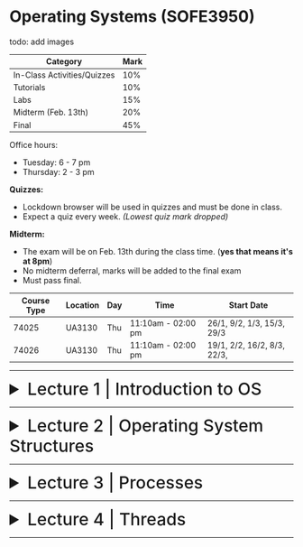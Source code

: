 # Operating Systems (SOFE3950)

todo: add images

| Category                     | Mark   |
|------------------------------|--------|
| In-Class Activities/Quizzes  | 10%    |
| Tutorials                    | 10%    |
| Labs                         | 15%    |
| Midterm (Feb. 13th)          | 20%    |
| Final                        | 45%    |

Office hours:
- Tuesday: 6 - 7 pm
- Thursday: 2 - 3 pm


**Quizzes:**
- Lockdown browser will be used in quizzes and must be done in class. 
- Expect a quiz every week. *(Lowest quiz mark dropped)*

**Midterm:**
- The exam will be on Feb. 13th during the class time. (**yes that means it's at 8pm**)
- No midterm deferral, marks will be added to the final exam
- Must pass final.

|Course Type | Location | Day | Time | Start Date |
|-|-|-|-|-|
|74025 |UA3130 |Thu |11:10am - 02:00 pm| 26/1, 9/2, 1/3, 15/3, 29/3|
|74026 |UA3130 |Thu| 11:10am - 02:00 pm |19/1, 2/2, 16/2, 8/3, 22/3,|

---

<details>
  <summary style="font-size: 30px; font-weight: 500; cursor: pointer;">Lecture 1 | Introduction to OS</summary>
  
  # Introduction
*What is an Operating System?*

Acts as an intermediary b/w user of computer and computer hardware.

Operating System Goals:
- Execute user programs & make solving user problems easier
- Make computer system convenient to use
- Use computer hardware in an efficient manner.

## Computer System Hardware
![os1](../static/OS_1_1.png)

Computer system can be divided into four components:

**Hardware** – provides basic computing resources
- CPU, memory, I/O devices

**Operating system**
- Controls and coordinates the use of hardware among various applications and users

**Application programs** – define the ways in which the system resources are used to solve the computing problems of the users
- Word processors, compilers, web browsers, database systems, video games

**Users**
- People, machines, other computers

# What do Operating Systems do?

***Exploring the OSes from two viewpoints***:

**User view:**

Users prefer <ins>convenience, ease of use, and good performance.</ins> Not resource utilization.

Users of delicate systems such as workstations have dedicated resources but frequently use shared resources from servers

Handheld computers (smartphones) are resource poor, optimized for usability and battery life, and some computers have little or no user interface, such as embedded computers in devices and automobiles.

**System view:**

The OS is the program that most intimately involved with the hardware. We can view the OS as a:
- Resource allocator
  - Manages all resources
  - Decides between conflicting requests for efficient and fair
resource use
- Control program
  - Controls the execution of user programs to prevent errors and improper use of the computer
 

# Computer System Organization

Common definition:
Kernel: The one program running at all times on the computer.

And two other types of programs:
- a system program (ships with the operating system)
- an application program.

## Computer System Operation

![os2](../static/OS_1_2.png)

I/O devices and the CPU can execute concurrently. Each device controller is **in charge of a particular device type** and has a **local buffer**.

CPU moves data from/to main memory to/from local buffers, I/O moves data from the device to local buffer of controller, of which the controller informs the CPU that it has finished its operation by causing an interrupt.

The bootstrap program is typically stored in **ROM** or **EEPROM**, generally known as firmware. 

1. It initializes all aspects of the system,
2. Loads operating system kernel and starts execution
3. The kernel then starts providing services to the system and its users.
4. Some services are provided outside of the kernel, by system programs that are loaded into memory at boot time to become system processes, or system daemons that run the entire time the kernel is running.
5. The system is now running and waiting for an event to occur.

## Common Function Interrupts

OSes are **interrupt driven.**

Occurrences of events are usually signaled via interrupts by either:

The **hardware,** triggering an interrupt by sending a signal to the CPU, or, 

the **software,** triggering an interrupt by executing a **system call.**

Interrupt transfers control to the interrupt service routine generally, through the **interrupt vector**, which contains the addresses of all the service routines.

Interrupt architecture must save the address of the interrupted instruction. 

A trap or exception is a software-generated interrupt caused either by an error or a user request.

![os3](../static/OS_1_3.png)

### Interrupt Handling
OS preserves state of CPU by storing registers and program counter, and determines which kind of interrupt has occurred:

- **polling**
- **vectored** interrupt system

Separate segments of code determine what happens for each interrupt type.

### Storage Structure
**Main memory**: only large storage media that the CPU can access directly
- Random access
- Typically, volatile

**Secondary storage**: extension of main memory that provides large nonvolatile storage capacity

**Hard disks**: rigid metal or glass platters covered with magnetic recording material
- Disk surface is logically divided into tracks, which are subdivided into sectors
- The disk controller determines the logical interaction between the device and the computer

**Solid-state disks**: faster than hard disks, nonvolatile

### Storage Hierarchy

![os4](../static/OS_1_4.png)

### Caching
Copying information into faster storage system; main memory can be viewed as a cache for secondary storage

It is an important principle, that is performed at many levels in a computer (in hardware, operating system, software). Information in use copied from slower to faster storage temporarily. Faster storage (cache) checked first to determine if information is there
- If it is, information used directly from the cache (fast)
- If not, data copied to cache and used there

- Cache smaller than storage being cached
- Cache management is an important design problem
- Cache size and replacement policy

### Storage Definitions and Notation Review:
- The basic unit of computer storage is the bit.
- A byte is 8 bits, and on most computers, it is the smallest convenient chunk of storage.
- A word, which is a given computer architecture’s native unit of data. A word is made up of one or more bytes.
- Computer storage, along with most computer throughput, is generally measured and manipulated in bytes and collections of bytes.

|Name|Amount|
|-|-|
| kilobyte (KB) | 1,024 bytes (2<sup>10</sup>) |
| megabyte (MB) | 1,024<sup>2</sup> bytes (2<sup>20</sup>) |
| gigabyte (GB) | 1,024<sup>3</sup> bytes (2<sup>30</sup>) |
| terabyte (TB) | 1,024<sup>4</sup> bytes (2<sup>40</sup>) |
| petabyte (PB) | 1,024<sup>5</sup> bytes (2<sup>50</sup>) |

## I/O Structure

A general-purpose computer system consists of CPUs and multiple device controllers that are connected through a common bus. 

Each device controller is in charge of a specific type of devices. Operating systems have a device driver for each device controller to manage I/O.

Interrupt-driven I/O is good for moving small amounts of data:

1. The device driver loads the appropriate registers within the device controller.
2. The device controller determines what action to take (such as “read a character from the keyboard”).
3. The controller transfers the data from the device to its local buffer.
4. Then the device controller informs the device driver via an interrupt that it has finished its operation.
5. The device driver then returns control to the operating system

Produces <ins>high overhead</ins> when moving bulk data; DMA is used to solve this.

### Direct Memory Access (DMA) Structure

![os5](../static/OS_1_5.png)

### Single-Processor Systems:
- Most systems use a single general-purpose processor
  - Most systems have special-purpose processors as well for keyboard, disks, etc.

### Multiprocessors Systems
- Growing in use and importance
  - Also known as parallel systems, or multicore systems
  - They have two or more processors in close communication, sharing the computer resources
  - Advantages include:
    1. Increased throughput: more work done in less time
    2. Economy of scale: cost less than equivalent multiple single-processor systems
    3. Increased reliability: graceful degradation or fault tolerance

The multiple-processor systems in use today are of two types:
- Asymmetric Multiprocessing: each processor is assigned a specific task.
  - This scheme defines a boss–worker relationship. The boss processor schedules and allocates work to the worker processors.
- Symmetric Multiprocessing (SMP):
  - It is the most common
  - All processors are peers: each processor performs all tasks
  - Symmetric Multiprocessing Architecture:
 
![os161](../static/OS_1_6_1.png)
 
### Multi-Core CPUs

They are more efficient than multiple chips with single cores because on-chip communication is faster than between-chip communication.

- Uses significantly less power than multiple single-core chips
- These multicore CPUs appear to the operating system as N standard processors.
- dual-core design with two cores on the same chip

![os162](../static/OS_1_6_2.png)

### Clustered Systems

They are like multiprocessor systems, but multiple systems working together, usually sharing storage via a storage-area network (SAN)
- Provides a high-availability service which survives failures
- Asymmetric clustering has one machine in hot-standby mode
- Symmetric clustering has multiple nodes running applications, monitoring each other
- Some clusters are for high-performance computing (HPC)
- Applications must be written to use parallelization
- Some have distributed lock manager (DLM) to avoid conflicting operations

![os163](../static/OS_1_6_3.png)

# Operating System Structure

### Important Aspects of Operating Systems
- _**Multiprogramming (Batch system)**_ is needed for efficiency:
  - Single user cannot keep CPU and I/O devices busy at all times
  - Multiprogramming organizes jobs (code and data), so CPU always has one to execute
  - A subset of total jobs in system is kept in memory
  - One job selected and run via **job scheduling**
  - When it must wait (for I/O for example), OS switches to another job
 
- _**Timesharing (multitasking)**_ is a logical extension to multiprogramming in which CPU switches jobs so frequently that users can interact with each job while it is running, creating interactive computing
  - Response time should be < 1 second
  - Each user has at least one program executing in memory -> process
  - If several jobs ready to run at the same time -> CPU scheduling
  - If processes don't fit in memory, swapping moves them in and out to run
  - Virtual memory allows execution of processes that are larger than actual physical memory

## Operating System Operations

### Dual-Mode and Multi-Mode Operation
- To ensure the proper execution of the OS, we must be able to distinguish between the execution of operating-system code and user-defined code.
- Therefore, computer systems provide hardware bit to differentiate among various modes of execution.
- **Dual-mode** operation allows OS to protect itself and other system components
  - **User** mode and **kernel** mode (called _supervisor_, _system_, or _privileged_ mode)
  - **Mode bit** provided by hardware (kernel (0), user (1))
    - Provides ability to distinguish when system is running user code or kernel code
    - Some instructions designated as **privileged**, only executable in kernel mode (such as: switch mode, I/O control, timer management, and interrupt management instructions)
  - Transition from user to kernel mode:
    - _System call_ changes mode to kernel, return from call resets it to user



![os7](../static/OS_1_7.png)

The concept of modes can be extended beyond two modes:
- Increasingly CPUs support multi-mode operations
- CPU uses more than one bit to set and test the mode.

Example:

CPUs that support virtualization frequently, have a separate mode to indicate when the virtual machine manager (VMM) and the virtualization management software is in control of the system. In this mode, the VMM has more privileges than user processes but fewer than the kernel

### Transition from User to Kernel Mode
To ensure that the OS maintains control over the CPU, we use timers, which are used to prevent a user program from getting stuck in an infinite loop / process hogging resources
- Timer is set to interrupt the computer after some time period
- Keep a counter that is decremented by the physical clock.
- Operating system set the counter (it is a privileged instruction)
- When counter reaches zero, it generates an interrupt
- Set up before scheduling process to regain control or terminate program that exceeds allotted time

# Process Management

A process is a program in execution. It is a unit of work within the system.

**Program** is a _passive_ entity.

**Process** is an _active_ entity.

Process needs resources to accomplish its task
- CPU, memory, I/O, files
- Initialization data

Process termination requires reclaim of any reusable resources

Single-threaded process has one program counter specifying location of next instruction to execute
- Process executes instructions sequentially, one at a time, until completion

Multi-threaded process has one program counter per thread
- Typically, a system has many processes, some user, some operating system running concurrently on one or more CPUs
  - Concurrency by multiplexing the CPUs among the processes / threads

## Process Management Activities

The operating system is responsible for the following activities in
connection with process management:
- Scheduling processes and threads on the CPUs
- Creating and deleting both user and system processes
- Suspending and resuming processes
- Providing mechanisms for process synchronization, process communication, and deadlock handling

## Memory Management

To execute a program all (or part) of the instructions _and_ all (or part) of the data that is needed by the program must be in memory. Memory management determines what is in memory and when.
- Optimizing CPU utilization and computer response to users

This creates the need for memory management which has the following activities:
- Keeping track of which parts of memory are currently being used and by whom
- Deciding which processes (or parts of processes) and data to move into and out of memory
- Allocating and deallocating memory space as needed

## Storage Management

### Storage Management

OS provides uniform, logical view of information storage. It abstracts physical properties to a logical storage unit - file. Each medium is controlled by device (i.e., disk drive, tape drive)and varying properties include access speed, capacity, data-transfer rate, access method (sequential or random).

### File-System management
It is one of the most visible components of an operating system, and files are usually organized into directories. Access control on most systems to determine who can access what.

OS activities include:
- Creating and deleting files and directories
- Support primitives to manipulate files and directories
- Mapping files onto secondary storage
- Backup files onto stable (non-volatile) storage media

### Mass-Storage Management:
- Usually, disks used to store data that does not fit in main memory or data that must be kept for a “long” period of time
- Proper management is of central importance
- Entire speed of computer operation hinges on disk subsystem and its algorithms
- OS is responsible for the following activities:
  - Free-space management
  - Storage allocation
  - Disk scheduling
  - Some storage need not be fast
  - Tertiary storage includes optical storage (CD, DVD), magnetic tape
  - Still must be managed – by OS or applications
  - Varies between WORM (write-once, read-many-times) and RW (read-write) formats

### Caching
- Information is normally kept in main memory, when it is used, it is copied into a faster storage system (the cache) on a temporary basis.
- _Cache management_ is an important design problem.
  - Cache size and the replacement policy can result in greatly increased performance
- Main memory can be viewed as a fast cache for secondary storage
- Performance of Various Levels of Storage

![os18](../static/OS_1_8.png)

### Cache Coherency
- In a hierarchical storage structure, the same data may appear in different levels of the storage system.
- For example,
  - Migration of integer “A” from Disk to Register

![os181](../static/OS_1_8_1.png)

  - Multitasking environments must be careful to use most recent value, no matter where it is stored in the storage hierarchy
  - Multiprocessor environment must provide cache coherency in hardware such that all CPUs have the most recent value in their cache
  - Distributed environment situation even more complex
  - Several copies of a datum can be kept in different computers
  - Distributed systems must ensure that, when a replica is updated in one place, all other replicas are brought up to date on time

## I/O Systems:
- One purpose of OS is to hide peculiarities of hardware devices from the user
- The I/O subsystem consists of several components:
- Memory management of I/O including buffering (storing data temporarily while it is being transferred), caching (storing parts of data in faster storage for performance), spooling (the overlapping of output of one job with input of other jobs)
- General device-driver interface
- Drivers for specific hardware devices
- Only the device driver knows the peculiarities of the specific device to which it is assigned.

# Protection & Security

**Protection**: any mechanism for controlling access of processes or users to resources defined by the OS

**Security**: defense of the system against internal and external attacks

Huge range, including denial-of-service, worms, viruses, identity theft, theft of service
- Systems generally first distinguish among users, to determine who can do what
  - User identities (**user IDs**, security IDs) include name and associated number, one per user
  - User ID then associated with all files, processes of that user to determine access control
  - Group identifier (**group ID**) allows set of users to be defined and controls managed, then also associated with each process and file
  - **Privilege escalation** allows user to change to effective ID with more rights

# Kernel Data Structures
## Lists, Stacks, and Queues:
- An array is a simple data structure in which each element can be accessed directly.
  - For example, main memory is constructed as an array.
- A list is the most fundamental data structures in computer science.
  - The items in a list must be accessed in a particular order.
  - Linked list is the most common method for implementing the list,
  - Lists are used for constructing more powerful data structures, such as stacks and queues

![os19](../static/OS_1_9.png)

**Stack:**
- It is a sequentially ordered data structure that uses the last in, first out **(LIFO)** principle for adding and removing items

**Queue:**
- It is a sequentially ordered data structure that uses the first in, first out (FIFO) principle

## Trees:
- A _tree_ is a data structure that can be used to represent data hierarchically.
- Data values in a tree structure are linked through parent–child relationships
- In a _binary tree_, a parent may have at most two children (left child and the right child).
- A _binary search tree_ additionally requires an ordering between the parent’stwo children in which left_child <= right_child.
  - Search performance is O(n)
- An algorithm can be used to create a balanced binary search tree.
  - A tree containing **n** items has at most log<sub>2</sub>(n) levels,
  - Search performance is O(log<sub>2</sub>(n))

## Hash Functions and Maps:

A hash function takes data as its input, performs a numeric operation on this data, and returns a numeric value, of which, can then be used as an index into a table (typically an array) to quickly retrieve the data.

- Performance can be as good as O(1)
- Hash functions are used extensively in operating systems.
- Hash collision can be accommodated by having a linked list at that table location that contains all of the items with the same hash value
- A hash map, which associates (or maps) [key:value] pairs using a hash function

![os110](../static/OS_1_10.png)

## Bitmaps:
- A bitmap is a string of n binary digits that can be used to represent the status of n items.
- Example,
  - Consider the bitmap 001011101
- Resources 2, 4, 5, 6, and 8 are unavailable; resources 0, 1, 3, and 7 are available.


# Computing Environments
## Traditional Computing
- Stand-alone general purpose machines
- But blurred as most systems interconnect with others (i.e., the Internet)
- Portals provide web access to internal systems
- Network computers (thin clients) are like Web terminals
- Mobile computers interconnect via wireless networks
- Networking becoming ubiquitous – even home systems use firewalls to protect home computers from Internet attacks


## Mobile Computing
- Handheld smartphones, tablets, etc
- What is the functional difference between them and a “traditional” laptop?
- Extra feature – more OS features (GPS, gyroscope)
- Allows new types of apps like augmented reality
- Use IEEE 802.11 wireless, or cellular data networks for connectivity
- Leaders are **Apple iOS** and **Google Android**


## Distributed Computing
- Collection of separate, possibly heterogeneous, systems networked together
  - Network is a communications path, _TCP/IP_ most common
    - Local Area Network (LAN)
    - Wide Area Network (WAN)
    - Metropolitan Area Network (MAN)
    - Personal Area Network (PAN)
- Network Operating System provides features between systems across network
- Communication scheme allows systems to exchange messages
- Illusion of a single system

## Client-Server
- Many systems now servers, responding to requests generated by clients
  - Compute-server system provides an interface to client to request services (i.e., database)
    - Example: A server running a database that responds to client requests for data
  - File-server system provides interface for clients to store and retrieve files
    - Example: a web server that delivers files to clients running web browsers.

## Peer-to-Peer
- Another model of distributed system
- P2P does not distinguish clients and servers
  - Instead, all nodes are considered peers
  - May each act as client, server or both
  - Node must join P2P network
    - Registers its service with central lookup service on network, or
    - Broadcast request for service and respond to requests for service via discovery protocol
  - Examples include Napster and Gnutella, Voice over IP (VoIP) such as Skype

## Virtualization
- Allows operating systems to run as applications within other OSes
  - Vast and growing industry
- Emulation is used when the source CPU type is different from the target type (i.e. PowerPC to Intel x86)
  - Generally slowest method
  - When computer language not compiled to native code – Interpretation
- Virtualization – OS natively compiled for CPU, running guest OSes also natively compiled
  - Consider VMware running Win10 guests, each running applications, all on native Win10 host OS
  - VMM (virtual machine Manager) provides virtualization services
- Use cases involve laptops and desktops running multiple OSes for exploration or compatibility
  - Apple laptop running Mac OS X host, Windows as a guest
  - Developing apps for multiple OSes without having multiple systems
  - QA testing applications without having multiple systems
  - Executing and managing compute environments within data centers
- VMM can run natively, in which case they are also the host
  - There is no general-purpose host them like (VMware ESX and CitrixXenServer) but rather they are the host


![os111](../static/OS_1_11.png)

## Cloud Computing
- Delivers computing, storage, even apps as a service across a network
- It is logical extension of virtualization because it uses virtualization as the base for its functionality.
  - Amazon Elastic Compute Cloud (EC2) has thousands of servers, millions of virtual machines, petabytes of storage available across the Internet, pay based on usage
- Many types of cloud computing:
  - Public cloud – available via Internet to anyone willing to pay
  - Private cloud – run by a company for the company’s own use
  - Hybrid cloud – includes both public and private cloud components
  - Software as a Service (SaaS) – one or more applications available via the Internet (i.e., word processor)
  - Platform as a Service (PaaS) – software stack ready for application use via the Internet (i.e., a database server)
  - Infrastructure as a Service (IaaS) – servers or storage available over Internet (i.e., storage available for backup use)

- Cloud computing environments composed of traditional OSes, plus VMMs, plus cloud management tools
  - Internet connectivity requires security like firewalls
  - Load balancers spread traffic across multiple applications
 
![os112](../static/OS_1_12.png)

# Open-Source Operating Systems

- Operating systems made available in source-code format rather than just binary closed-source
- Counter to the copy protection and Digital Rights Management (DRM) movement
- Started by Free Software Foundation (FSF), which has “copyleft” GNU Public License (GPL)
- Examples include GNU/Linux and BSD UNIX (including core of Mac OS X), and many more
- Can use VMM like VMware Player (Free on Windows), Virtualbox (open source and free on many platforms - http://www.virtualbox.com)
  - Used to run guest operating systems for exploration
  
</details>

---

<details>
  <summary style="font-size: 30px; font-weight: 500; cursor: pointer;">Lecture 2 | Operating System Structures</summary>

# Operating System Services

Operating systems provide an environment for execution of programs and services to programs and users. The OS can be studied from three different angles:
- The services the OS provides
- The interface that the OS makes available to users and programmers
- The OS components and their interconnections.

1) User interface: Almost all operating systems have a user interface (UI). It has several forms:
- Command-Line (CLI)
- Graphics User Interface (GUI)
- Batch interface: commands entered into files, to be executed.

2) Program execution: The system must be able to load a program into memory and to run that program, end execution, either normally or abnormally (indicating error)

3) I/O operations: A running program may require I/O, which may involve a file or an I/O device

4) 4. File-system manipulation: The file system is of particular interest. Programs need to read and write files and directories, create and delete them, search them, list file information, permission management.

5) Communications: Processes may exchange information, on the same computer or between computers over a network
- Communications may be via shared memory or through message passing (packets moved by the OS)

6) Error detection: OS needs to be constantly aware of possible errors
- May occur in the CPU and memory hardware, in I/O devices, in user program
- For each type of error, OS should take the appropriate action to ensure correct and consistent computing
- Debugging facilities can greatly enhance the user's and programmer's abilities to efficiently use the system

7) Resource allocation: When multiple users or multiple jobs running concurrently, resources must be allocated to each one of them
- Many types of resources: CPU cycles, main memory, file storage, I/O devices.

8) Accounting: To keep track of which users use how much and what kinds of computer resources

9) Protection and security: The owners of information stored in a multiuser or networked computer system may want to control use of that information, concurrent processes should not interfere with each other
- Protection controlling the access to system resources
- Security securing the system from outsiders requires user authentication, and defending external I/O devices from invalid access attempts

todo: add images
![os services](../static/OS_2_1.png)

# User Operating System Interface

## Command interpreters
CLI or command interpreter allows direct command entry. Sometimes implemented in kernel, sometimes by system program, and can have multiple flavors implemented called shells
- Primarily fetches a command from user and executes it
- Sometimes commands built-in, sometimes just names of programs
-  If the latter, adding new commands doesn’t require shell modification

In UNIX and Linux systems, there are different shells to choose from:
- Bourne shell,
- C shell,
- Bourne-Again shell,
- Korn shell,

![interface](../static/OS_2_2.png)

## Graphical User Interfaces (GUI)
- User-friendly desktop metaphor interface
- Usually mouse, keyboard, and monitor
- Icons represent files, programs, actions, etc
- Various mouse buttons over objects in the interface cause various actions (provide information, options, execute function, open directory (known as a folder)
- Invented at Xerox PARC in 1973

Many systems now include both CLI and GUI interfaces
- Microsoft Windows is GUI with CLI “command” shell
- Apple Mac OS X is “Aqua” GUI interface with UNIX kernel underneath and shells available
- Unix and Linux have CLI with optional GUI interfaces (CDE, KDE, GNOME)

## Touchscreen Interfaces
- Touchscreen devices require new interfaces
  - Mouse not possible or not desired
  - Actions and selection based on gestures
  - Virtual keyboard for text entry
- Voice commands.

- The Mac OS X (which is in part implemented using a UNIX kernel), provides both an Aqua interface and a command-line interface.

# System Calls

They provide an interface to the services made available by an operating system. Typically written in a high-level language (C or C++), some by assembly. They are mostly accessed by programmers (or programs) via a high-level Application Programming Interface (API) rather than direct system call use. Programmers access the API through a library (called libc in UNIX/Linux)
 
The three most common APIs are:
- Win32 API for Windows,
- POSIX API for POSIX-based systems (includes most versions of UNIX, Linux, and Mac OS X)
- Java API for the Java virtual machine (JVM)

Note that the system-call names used throughout this course are *generic.*

![example](../static/OS_2_3.png)

![also api](../static/OS_2_4.png)

## System Call Implementation

Typically, a number is associated with each system call, and the system-call interface maintains a table indexed according to these numbers. The system call interface invokes the intended system call in OS kernel and returns status of the system call and any return values.
- Example: the Windows function CreateProcess() actually invokes the NTCreateProcess() system call in the Windows kernel.
  - The caller need to know nothing about how the system call is implemented
  - Just needs to obey API and understand what OS will do as a result call
  - Most details of OS interface hidden from programmer by API
  - Managed by run-time support library (set of functions built into libraries included with compiler)

  ![le figure](../static/OS_2_5.png)

## System Call Parameter Passing
More information is usually required than simply the identity of the desired system call.
- Exact type and amount of information vary according to OS and call
- Three general methods used to pass parameters to the OS
  - **Passing the parameters in registers**
    - It is the simplest, but it may be more parameters than registers
  - **Parameters stored in a *block*, or *table***, in memory, and address of block passed as a parameter in a register
    - Such as in Linux and Solaris
  - **Parameters placed, or pushed, onto the stack** by the program and popped off the stack by the operating system
  
- Block and stack methods do not limit the number or length of parameters being passed

![le figure](../static/OS_2_6.png)

# Types of System Calls

System calls can be grouped into six major categories:
1. Process control
2. File manipulation
3. Device manipulation
4. Information maintenance
5. Communications
6. Protection

## 1. Process Control

- create process, terminate process
- end, abort
- load, execute
- get process attributes, set process attributes
- wait for time
- wait event, signal event
- allocate and free memory
- Dump memory if error
- Debugger for determining bugs, single step execution
- Locks for managing access to shared data between processes
- Such as acquire_lock() and release_lock()

### Example: MS-DOS
- It is a single-tasking system
- Shell (command interpreter) invoked when system booted
- It uses a simple method to run program and does not create a new process
- It uses a single memory space

- Loads program into memory, overwriting itself but not the kernel
- When program exit, the remaining from the shell reloads back the rest from the hard disk and then ready to run new program

![le figure](../static/OS_2_7_1.png)

### Example: FreeBSD (Berkeley Software Distribution)

- It is Unix variant
- It is a multitasking system
- When user login, the system invokes user's choice of shell (many shells to choose from)
- To start a new process, the shell executes a fork() system call
- Then it loads the selected program into memory by executing the exec() system call, and the program is executed
- Then Shell waits for process to terminate or continues with other user commands
- When a process is done, it executes exit() system call to terminate and returns either:

code = 0 → no error
code > 0 → error code

![le figure](../static/OS_2_7_2.png)

## 2. File Manipulation

- create file, delete file
- open, close file
- read, write, reposition, move, copy
- get and set file attributes
  - File name, file type, protection codes, accounting information
- Operations for directories



## 3. Device Manipulation

A process may need several resources to execute such as main memory, disk drives, access to files, etc.
  - request device, release device
  - read, write, reposition
  - get device attributes, set device attributes
  - logically attach or detach devices



## 4. Information Maintenance

They are needed for transferring information between the user program and the operating system
- get time or date, set time or date
- get system data, set system data
- get and set process, file, or device attribute

## 5. Communications

- create, delete communication connection
- transfer status information
- attach and detach remote devices
- There are two common models of interprocess communication:
  - The message-passing model: for exchanging smaller amounts of data
    - send, receive messages to host name or process name
      - From client to server

## 6. Protection

- To control access to the resources
- Get and set permissions
- Allow and deny user access

![le figure](../static/OS_2_7_3.png)

![le figure](../static/OS_2_7_4.png)

# System Programs

System programs (system utilities) provide a convenient environment for program development and execution. Some  system programs are user interfaces for system calls while others are more complex programs.

They can be divided into:
- File management
- Status information
- File modification
- Programming language support
- Program loading and execution
- Communications
- Background services
- Application programs

Most users’ view of the operating system is defined by the application and system programs, rather than by the actual system calls.

<ins>File management</ins>

- Create, delete, copy, rename, print, dump, list, and generally manipulate files and directories

<ins>Status information</ins>

- Some programs that ask the system for info about date, time, amount of available memory, disk space, number of users
- Others provide detailed performance, logging, and debugging information
- These programs are typically format and print the output to the terminal or other output devices
- Some systems implement a registry which is used to store and retrieve configuration information

<ins>File modification</ins>

- Text editors to create and modify files
- Special commands to search contents of files or perform transformations of the text

<ins>Programming-language support</ins>

- Compilers, assemblers, debuggers and interpreters sometimes provided for common programming languages (such as C, C++, Java, and PERL)

<ins>Program loading and execution</ins>

- The system may provide absolute loaders, relocatable loaders, linkage editors, and overlay-loaders, debugging systems for higher-level and machine language

<ins>Communications</ins>

- Provide the mechanism for creating virtual connections among processes, users, and computer systems
  - Allow users to send messages to one another's screens, browse web pages, send electronic-mail messages, log in remotely, transfer files from one machine to another

<ins>Background Services</ins>

- Launched at boot time
  - Some form system startup, then terminate
  - Some from system boot to shutdown (called daemons or services)
    - Provide facilities like disk checking, process scheduling, error logging, printing, etc.
    - Run in user context not in kernel context
    - Known as **services, subsystems, daemons**

<ins>Application programs</ins>

- Don’t pertain to system, and not typically considered part of OS
- Run by users by command line, mouse click, finger poke
- Such as Web browsers, word processors and text formatters, spreadsheets, database systems, compilers, plotting and statistical-analysis packages, and games.

# Operating System Design and Implementation

Specifying and designing an OS is a highly creative task of software engineering. The principles for designing an OS are:

1. Design goals:
- Internal structure of different Operating Systems can vary widely
- Start the design by defining the goals and specifications
- Which are affected by choice of hardware, and type of system: batch, time sharing, single user, multiuser, distributed, real time, or general purpose
- The requirements are hard to define but they can be divided into:
  - User goals:
    - The OS should be convenient to use, easy to learn, reliable, safe, and fast
  - Designers goals:
    - The OS should be easy to design, implement, and maintain, as well as flexible, reliable, error-free, and efficient
   

  
2. Separation of mechanisms and policies
- Policy: What will be done?
- Mechanism: How to do it?

The separation of policy from mechanism is a very important principle, since it allows maximum flexibility if policy decisions are to be changed later

Example:
- The timer construct is a mechanism for ensuring CPU protection, but deciding how long the timer is to be set for a particular user is a policy decision.

3. Implementation
- Much variation
  - Early OSes are implemented in assembly language
  - Then system programming languages like Algol, PL/1
  - Now C, C++
- A mix of languages is actually used
  - Lowest levels are written in assembly
  - Main body is written in C
  - Systems programs are implemented in C, C++, scripting languages like PERL, Python, shell scripts
- More high-level language is easier to port to other hardware
  - But it is slower and increases the storage requirements
- After the OS been implemented correctly, bottleneck routines can be identified and replaced with assembly-language equivalents.

# Operating System Structure

General-purpose OS is a very large program that must be engineered carefully. A common approach is to partition the task into small modules, rather than have one monolithic system.
- There are various ways to structure the OS:
- Simple structure – MS-DOS
- More complex -- UNIX
- Layered – an abstraction
- Microkernel -Mach

## Simple Structure -- MS-DOS
- MS-DOS – written to provide the most functionality in the least space
  - Not divided into modules
  - Although MS-DOS has some structure, its interfaces and levels of functionality are not well separated
    - Application programs are able to access the basic I/O routines to write directly to the display and disk drives
      - This makes the system more vulnerable to malicious programs, and crashes

![](../static/OS_2_8_1.png)

## Traditional UNIX
- Not a simple structure and not fully layered
  - The original UNIX is limited by hardware functionality, the original UNIX operating system had limited structuring.
  - The UNIX OS consists of two separable parts:
    - System programs
    - The kernel
      - Consists of everything below the system-call interface and above the physical hardware
      - Provides the file system, CPU scheduling, memory management, and other operating-system functions; a large number of functions for one level
     
![](../static/OS_2_8_2.png)

## Layered Approach
- The operating system is divided into a number of layers (levels), each built on top of lower layers.
  - The bottom layer (layer 0), is the hardware;
  - The highest (layer N) is the user interface.
- With modularity, layers are selected such that each uses functions (operations) and services of only the lower-level layers

![](../static/OS_2_8_3.png)

## Microkernel System Structure
- Moves all nonessential components from the kernel and implementing them as system and user-level programs.
- Mach is an example of microkernel developed by Carnegie Mellon Univ.
  - Mac OS X kernel (Darwin) is partly based on Mach
- Communication takes place between user modules using message passing
- Benefits:
  - Easier to extend a microkernel by adding new features to the user space
  - Easier to port the operating system to new architectures
  - More reliable (less code is running in kernel mode)
  - More secure and reliable
- Disadvantage:
  - Performance overhead of user space to kernel space communication

![](../static/OS_2_8_4.png)

## Modules
- Many modern operating systems implement loadable kernel modules
  - Uses object-oriented approach
  - Each core component is separate
  - Each talks to the others over known interfaces
  - Each is loadable as needed within the kernel
- Overall, similar to layers but with more flexibility
  - Linux, Solaris, Mac OS X, Windows, etc
- Solaris Modular Approach
  - It is organized around a core kernel with seven types of loadable kernel modules:

![](../static/OS_2_8_5.png)

## Hybrid Systems
- Most modern operating systems are actually not one pure model
- But they are hybrid combines multiple approaches to address performance, security, and usability needs
- Examples:
  - Linux and Solaris kernels are monolithic, plus modular for dynamic loading of functionality
  - Windows mostly monolithic, plus microkernel for different subsystem known as personalities

- Apple Mac OS X is hybrid, layered, uses Aqua UI plus Cocoa programming environment
  - The kernel consisting of Mach microkernel and BSD Unix parts, plus I/O kit and dynamically loadable modules (called kernel extensions)
  - Mac OS X Structure

![](../static/OS_2_8_6.png)

- iOS: Apple mobile OS for iPhone, iPad
  - Structured on Mac OS X, with added functionality for mobile devices
    - But it does not run OS X applications natively
    - Also runs on different CPU architecture (ARM vs. Intel
  - Cocoa Touch it is an API for Objective-C for developing apps that suits the mobile devices with touch screen
  - Media services layer for graphics, audio, video
  - Core services provides support for cloud computing, databases
  - Core operating system, is based on Mac OS X kernel
 
- Android: Developed by Open Handset Alliance (led primarily by Google)
  - It is an open Source
  - It is similar to iOS in its layered structure
  - It is based on Linux kernel which is modified by Google to provide process, memory, device-driver management, and power management
  - The Android runtime environment includes core set of libraries and Dalvik virtual machine
    - Apps developed in Java plus Android API
      - Java class files compiled to Java bytecode then translated to executable then runs in Dalvik VM
  - Libraries include frameworks for web browser (webkit), database support (SQLite), multimedia

![](../static/OS_2_8_7.png)

# Operating System Debugging

- Debugging is finding and fixing errors, or bugs
- OS generate log files containing error information
- Failure of an application can generate core dump file capturing memory of the process
- Operating system failure can generate crash dump file containing kernel memory
- Beyond crashes, performance tuning can optimize system performance
  - Sometimes using trace listings of activities, recorded for analysis
  - Profiling is periodic sampling of instruction pointer to look for statistical trends

Kernighan's Law:
- "Debugging is twice as hard as writing the code in the first place. Therefore, if you write the code as cleverly as possible, you are, by definition, not smart enough to debug it."

## Performance Tuning
- Improve performance by removing the bottlenecks
- OS provides means of computing and displaying measures of system behavior
- For example,

- "top" is a unix command to display the resources used on the system, as well as a sorted list of the “top” resource-using processes.
- Windows Task Manager includes information about current applications and processes, CPU and memory usage, and networking statistics.

# Operating System Generation
- Operating systems are designed to run on any class of machines;
- Therefore, the system must be configured for each specific computer site
- System generation SYSGEN is a program that obtains information concerning the specific configuration of the hardware system
  - This SYSGEN program determines what components are in the computer either (reads from a file, or asks the operator about the hardware system, or probes the hardware directly).
  - The following kinds of information must be determined:
    - What CPU is to be used?
    - How will the boot disk be formatted?
    - How much memory is available?
    - What devices are available?
    - What operating-system options are desired, or what parameter values are to be used? how many buffers, what CPU-scheduling algorithm, what the maximum number of processes to be supported is, etc.


# System Boot

- When power initialized on system, execution starts at a fixed memory location
  - Firmware ROM used to hold initial boot code
- Operating system must be made available to hardware so hardware can start it
  - Small piece of code – bootstrap loader, stored in ROM or EEPROM locates the kernel, loads it into memory, and starts it
  - Sometimes two-step process where boot block at fixed location loaded by ROM code, which loads bootstrap loader from disk, which will load the kernel
- Common bootstrap loader for Linux, GRUB (GNU Grand Unified Bootloader), allows selection of kernel from multiple disks, versions, kernel options
- When the Kernel is loaded, the system is said to be running

</details>

---

<details>
  <summary style="font-size: 30px; font-weight: 500; cursor: pointer;">Lecture 3 | Processes</summary>

# Process Concept

An operating system executes a variety of programs, what we should call all of the CPU activities:
- Batch system: executes jobs (programs ) on a computer without manual intervention
- Time-shared systems: executes user programs or tasks at the same time
  - the terms job and process are used interchangeably
- Process: it is a program in execution;
  - process execution must progress in sequential fashion

- The process has multiple parts other than the code:
  - The program code, also called text section
  - Current activity including program counter, processor registers
  - Stack containing temporary data
  - Function parameters, return addresses, local variables
  - Data section containing global variables
  - Heap containing memory dynamically allocated during run time

![](../static/OS_3_1_1.png)

Program is a _**passive**_ entity stored on disk (executable file), but the process is an _**active**_ entity with program counter (PC) pointing to the next instruction to be executed. Program becomes process when its executable file is loaded into memory

Execution of program can be started via:
- GUI mouse clicks, or
-  command line entry of its name, etc

One program can be of several processes
- Consider multiple users executing the same program
- Or a user invoking many copies of the web browser

## Process State
As a process executes, it changes state. A process may be in one of the following states:
- **New**: The process is being created
- **Running**: Instructions are being executed
- **Waiting**: The process is waiting for some event to occur (such as an I/O completion or reception of a signal).
- **Ready**: The process is waiting to be assigned to a processor
- **Terminated**: The process has finished execution

![](../static/OS_3_1_2.png)

## Process Control Block (PCB)
Each process is represented in the OS by a process control block (PCB), that contains:
- Process state: ready, running, waiting, etc
- Program counter: location of next instruction to be executed
- CPU registers: contents of all process-centric registers
- CPU scheduling information: priorities, scheduling queue pointers
- Memory-management information: memory allocated to the process
- Accounting information: amount of CPU used, clock time elapsed since start, time limits, process numbers
- I/O status information: list of I/O devices allocated to the process, list of open files

![](../static/OS_3_1_3.png)

## Threads
- So far, a process is a program that performs a single thread of execution.
- Most OSes allow a process to have multiple threads of execution and thus to perform more than one task at a time.
  - It is beneficial on multicore systems, where multiple threads can run in parallel.
  - Consider having multiple program counters per process
    - Then multiple locations can execute at once
      - Multiple threads of control -> threads
  - The PCB is expanded to include information for each thread, such as multiple program counters

## Process Representation in Linux
![](../static/OS_3_1_4.png)

# Process Scheduling

The objective of multiprogramming is to have some process running at all times, to maximize CPU utilization. The objective of time sharing is to switch the CPU among processes.

- For a single-processor system, there will never be more than one running process.
- Process scheduler selects among available processes for next execution on CPU
  - Maintains scheduling queues of processes
    - Job queue; set of all processes in the system
    - Ready queue: set of all processes residing in main memory, ready and waiting to execute
    - Device queues: set of processes waiting for an I/O device
      - Each device has its own device queue
  - Processes migrate among the various queues

![](../static/OS_3_2_1.png)

Queueing diagram: is a common representation of process scheduling
- Each rectangular box represents a queue
- The circles represent the resources that serve the queues,
- The arrows indicate the flow of processes in the system.

A new process is initially put in the ready queue. It waits there until it is selected for execution, one of several events could occur while executing:
- The process issues an I/O request, then placed in an I/O queue.
- The process creates a new child process, wait for the child’s termination.
- The process is removed from the CPU, as a result of an interrupt

![](../static/OS_3_2_2.png)

## Schedulers
- **Short-term scheduler** (or **CPU scheduler**): selects which process from ready processes should be executed next and allocates CPU
  - Sometimes it is the only scheduler in a system
  - Short-term scheduler is invoked frequently (milliseconds) -> (must be fast)
- **Long-term scheduler** (or **job scheduler**): selects which processes should be brought into the ready queue
  - Long-term scheduler is invoked infrequently (seconds, minutes) -> (may be slow)
  - The long-term scheduler controls the degree of multiprogramming (the number of processes in memory)
- Processes can be described as either:
  - **I/O-bound process:** spends more time doing I/O than computations, many short CPU bursts
  - **CPU-bound process:** spends more time doing computations; few very long CPU bursts
- The long-term scheduler should select a good process mix of I/O-bound and CPU-bound processes.

Some operating systems, such as time-sharing systems, may introduce an additional, intermediate level of scheduling

- Medium-term scheduler can be added if degree of multiple programming needs to decrease
  - Remove process from memory, store it on disk, bring it back in from disk to continue execution: this is called swapping
    - Swapping may be necessary to improve the process mix, or the memory is been overused

![](../static/OS_3_2_3.png)

## Context Switch
- When CPU switches to another process, the system must save the state of the old process and load the saved state for the new process via a context switch
- Context of a process is represented in its PCB
- Context-switch time is an overhead; the system does no useful work while switching
  - The more complex the OS and the PCB ➔ the longer the context switch
- Time dependent on hardware support
  - Some hardware provides multiple sets of registers per CPU ➔ context switch requires changing the pointer to the current register set
 
![](../static/OS_3_2_4.png)

## Multitasking in Mobile Systems
- Some mobile systems (e.g., early version of iOS) allow only one process to run, others are suspended
- Apple now provides a limited form of multitasking for user applications:
  - Single foreground process- controlled via user interface
  - Multiple background processes– in memory, running, but not on the display, and with limits
    - Limits include single, short task, receiving notification of events, specific long-running tasks like audio playback
- Android runs foreground and background, with fewer limits
  - Background process uses a service to perform tasks
  - Service can keep running even if background process is suspended
  - Service has no user interface, hence small memory use

# Operations on Processes

Operating system must provide mechanisms for:
- process creation,
- process termination,

The processes in most systems can execute concurrently, and they may be created and deleted dynamically

## Process Creation
- Parent process create children processes, which, in turn create other processes, forming a tree of processes
- Generally, process identified and managed via a **process identifier (pid)**
- A Tree of Processes in Linux
  - The init process (which always has a pid = 1) serves as the root parent process for all user processes
  - Use command _**ps –el**_ to list all active processes in the system

![](../static/OS_3_3_1.png)

- Resource sharing options
  - A child process may obtain its resources directly from the OS,
  - A child process may share subset of parent’s resources
    - This prevents any process from overloading the system by creating too many child processes

When a process creates a new process, two possibilities for execution exist
1. The parent continues to execute concurrently with its children.
2. The parent waits until some or all of its children have terminated.

There are also two address-space possibilities for the new process:
1. The child process is a duplicate of the parent process (it has the same program and data as the parent).
2. The child process has a new program loaded into it.

### UNIX Examples

**fork():** system call is for creating a new process
- The new process consists of a copy of the address space of the original process.
- Both processes (the parent and the child) continue execution at the instruction after the fork(), with one difference:
  - the return code for the fork() is pid=0 for the new (child) process, whereas the (pid >0) of the child is returned to the parent.

**exec():** system call which is used after a fork() to replace the process’s memory space with a new program
- So the two processes are able to communicate and then go their separate ways.
- The parent can then create more children; or, if it may issue a **wait()** system call to move itself off the ready queue until the termination of the child

![c program](../static/OS_3_3_2.png)

## Process Termination
- Process executes last statement and then asks the operating system to delete it using the _exit()_ system call.
  - Returns status data from child to parent (via _**wait()**_)
  - Process’ resources are deallocated by the operating system
- Parent may terminate the execution of children processes using the _abort()_ system call.
  - Some reasons for doing so:
    - Child has exceeded allocated resources
    - Task assigned to child is no longer required
    - The parent is exiting and the operating systems does not allow a child to continue if its parent terminates
 
- Some OSes do not allow a child to exists if its parent has terminated. If a process terminates, then all its children must also be terminated.
  - This termination is initiated by the operating system and called cascading termination
- The parent process may wait for termination of a child process by using the wait() system call. The call returns status information and the pid of the terminated process

**pid = wait(&status);**

- When a process terminates, its resources are deallocated by the OS.
- But, its entry in the process table must remain there until the parent calls wait().
  - If the parent did not invoke wait(), the process is called a zombie
  - If parent terminated without invoking wait(), process is an orphan
    - The init process becomes the parent and issues wait() periodically to clear the orphans

## Multiprocess Architecture – Chrome Browser
- Many web browsers run as a single process (some still do)
  - If one web site causes trouble, entire browser will hang or crash
- Google Chrome Browser is a multiprocess with 3 types of processes:
  - **Browser** process manages user interface, disk and network I/O
    - Only one browser process is created when Chrome is started
  - **Renderer** process renders web pages, deals with HTML, Javascript. A new renderer process is created for each website opened in a new tab
    - Runs in sandbox restricting access to disk and network I/O, minimizing the effect of any security exploits
  - **Plug-in** process is created for each type of plug-in (Flash, or QuickTime) in use.
- Advantage: websites run in isolation from one another. If one website crashes, only its renderer process is affected

# Interprocess Communication

Processes within a system may be **independent** or **cooperating**
- Independent process cannot affect or be affected by the execution of another
- Cooperating process (sharing data with other processes) can affect or be affected by other processes
  - Reasons for cooperating processes:
    - Information sharing (e.g. shared file)
    - Computation speedup: break the task into multiple tasks, but you need a multicore processor.
    - Modularity: divide the system functions into separate processes or threads
    - Convenience: a user may work on many tasks at the same time
      - may be editing, listening to music, and compiling in parallel.

## Communications Models
- Two interprocess communication (IPC) mechanisms are available to the cooperating processes to allow them exchange data and information:
  - Shared memory
    - System calls only needed for creating the shared memory → fast
  - Message passing
    - System calls are needed for every exchanged message → slow

## Shared-Memory Systems
- An area of memory shared among the processes that wish to communicate
  - Typically, a shared-memory region resides in the address space of the process creating it.
    - Other processes must attach it to their address space
  - The communication is under the control of the users processes not the operating system.
    - System calls are required only to establish shared memory regions
  - Major issues is to provide a mechanism that will allow the user processes to synchronize their actions when they access the shared memory.

### Producer-Consumer Problem
- It is a common paradigm for cooperating processes,
  - producer process produces information that is consumed by a consumer process
  - For example, a compiler may produce assembly code that is consumed by an assembler
  - To allow producer and consumer processes to run concurrently, we must have available a buffer of items that can be filled by the producer and emptied by the consumer.
  - Two types of buffers can be used:
    - **unbounded-buffer** places no practical limit on the size of the buffer
      - The consumer may have to wait for new items, but the producer can always produce new items
    - bounded-buffer assumes that there is a fixed buffer size
      - The consumer must wait if the buffer is empty, and the producer must wait if the buffer is full.

### Shared-Memory Problem
- The shared buffer is implemented as a circular array with two logical pointers: in and out.
- The following variables reside in a region of memory shared by the producer and consumer processes:
  - The variable in points to the next free position in the buffer; out points to the first full position in the buffer.
  - The buffer is empty when in ==out;
  - The buffer is full when **((in + 1) % BUFFER SIZE) == out**.
- Solution is correct, but can only use **BUFFER_SIZE-1** elements

![interprocess comms](../static/OS_3_4_1.png)

![code](../static/OS_3_4_2.png)

# Examples of IPC Systems

## POSIX
- Several IPC mechanisms are available for POSIX systems,
  - shared memory and message passing
- POSIX shared memory is organized using memory-mapped files, which associate the region of shared memory with a file

- POSIX Shared Memory
  - Process first creates shared memory segment shm_fd = shm_open(name, O_CREAT | O_RDWR, 0666);
    - Also used to open an existing segment to share it

  - Set the size of the object to 4K
    - ftruncate(shm_fd, 4096);
  
  - Now the process could write to the shared memory
    - sprintf(shared_memory, "Writing to shared memory");

![producer](../static/OS_3_5_1.png)

![consumer](../static/OS_3_5_2.png)

## Message-Passing Systems
- Mechanism provided by the OS for processes to communicate and to synchronize their actions without sharing the same address space
- It is useful in a distributed environment, where the communicating processes may reside on different computers connected by a network.
  - For example, an Internet chat program
- Message system: processes communicate with each other without resorting to shared variables
  - Problem: slow since all messages should go through the kernel
  - It is preferable in multicore systems since it does not suffer from cache coherency problem
- Message-passing facility provides at least two operations:
  - send(message)
  - receive(message)
  
- The message size is either fixed or variable

- If processes P and Q wish to communicate, they need to:
  - Establish a communication link between them
  - Exchange messages via send/receive operations

- Implementation issues:
  - How are links established?
  - Can a link be associated with more than two processes?
  - How many links can there be between every pair of communicating processes?
  - What is the capacity of a link?
  - Is the size of a message that the link can accommodate fixed or variable?
  - Is a link unidirectional or bi-directional?

![queue](../static/OS_3_5_3.png)

## Implementation of communication link
- Physical implementation:
  - Shared memory
  - Hardware bus
  - Network
- Logical implementation issues:
  - Direct or indirect communication
  - Synchronous or asynchronous communication
  - Automatic or explicit buffering
  - To solve these issues, the OS should provide mechanisms for naming process, synchronizing their actions, and buffering

- Naming: Processes that want to communicate must have a way to refer to each other. They can use either direct or indirect communication
  - In direct communication
    - Processes must name each other explicitly:
      - send (P, message) – send a message to process P
      - receive(Q, message) – receive a message from process Q
    - Properties of the communication link in this scheme:
      - Links are established automatically: each process need to know only each other identity to communicate
      - A link is associated with exactly one pair of communicating processes
      - Between each pair there exists exactly one link
      - The link may be unidirectional, but it is usually bi-directional

- A mailbox that is owned by the operating system is independent and is not attached to any particular process.
- The operating system then must provide a mechanism that allows a process to do the following:
  - Create a new mailbox (port)
  - Send and receive messages through mailbox
  - Delete a mailbox
- The process that creates a new mailbox is its owner and is the only one that can receive messages through this mailbox.
  - However, the ownership and receiving privilege may be passed to other processes through appropriate system calls.

- Mailbox sharing
  - Suppose that processes P<sub>1</sub>, P<sub>2</sub>, and P<sub>3</sub> share mailbox A
  - P<sub>1</sub>, sends; and P<sub>2</sub>, and P<sub>3</sub> receive
  - Who will get the message?
    - It depends on which of the following solutions is implemented:
      - Allow a link to be associated with at most two processes
      - Allow only one process at a time to execute a receive operation
      - Allow the system to select arbitrarily the receiver (e.g. round robin). Sender is notified who the receiver was.

### Synchronization
- There are many design options for implementing send() and receive() primitives:
  - Message passing may be either blocking or non-blocking
    - **Blocking** is considered **synchronous**
      - Blocking send: sender is blocked until the message is received
      - Blocking receive: receiver is blocked until a message is available
    - **Non-blocking** is considered **asynchronous**
      - Non-blocking send: sender sends the message and resumes operation
      - Non-blocking receive: the receiver receives either a valid message, or null message
  - Different combinations from blocking and non-blocking are possible
     - If both send and receive are blocking, we have a rendezvous between the sender and the receiver.
   
- The solution to producer-consumer problem becomes trivial when using blocking send() and receive()
  - The producer process using message passing.
```
message next_produced;
while (true) {
/* produce an item in next produced */
send(next_produced);
}
```
  - The consumer process using message passing.
```
message next_consumed;
while (true) {
receive(next_consumed);
/* consume the item in next consumed */
}
```

### Buffering
Whether communication is direct or indirect, messages exchanged by communicating processes reside in a temporary queue. Which can be implemented in three ways:
1. **Zero capacity:** no messages are queued on a link. Sender **must wait** (block) for receiver to **receive** (rendezvous)
2. **Bounded capacity:** queue has finite length of n messages. Sender **must wait if link is full**, otherwise can resume operation
3. **Unbounded capacity:** queue with infinite length. Sender **never waits** (blocks)

Two processes communicate using message queues. The first, kirk.c adds messages to the message queue, and spock.c retrieves them.

```c
/* kirk.c -- writes to a message queue */
#include <stdio.h>
#include <stdlib.h>
#include <errno.h>
#include <string.h>
#include <sys/types.h>
#include <sys/ipc.h>
#include <sys/msg.h>

struct my_msgbuf {
  long mtype;
  char mtext[200];
};

int main(void) {
  struct my_msgbuf buf;
  int msqid;
  key_t key;
  if ((key = ftok("kirk.c", 'B')) == -1) {
    perror("ftok");
    exit(1);
    }
  if ((msqid = msgget(key, 0644 | IPC_CREAT)) == -1) {
    perror("msgget");
    exit(1);
    }
  printf("Enter lines of text, ^D to quit:\n");
  buf.mtype = 1; /* we don't really care in this case */

  while (fgets(buf.mtext, sizeof buf.mtext, stdin) != NULL) {
    int len = strlen(buf.mtext);

    /* ditch newline at end, if it exists */
    if (buf.mtext[len - 1] == '\n')
    buf.mtext[len - 1] = '\0';
      if (msgsnd(msqid, &buf, len + 1, 0) == -1) /* +1 for '\0' */ {
      perror("msgsnd");
      }
    }
  if (msgctl(msqid, IPC_RMID, NULL) == -1) {
    perror("msgctl");
    exit(1);
  }
  return 0;
}
```

```c
/* spock.c -- reads from a message queue */
#include <stdio.h>
#include <stdlib.h>
#include <errno.h>
#include <sys/types.h>
#include <sys/ipc.h>
#include <sys/msg.h>

struct my_msgbuf {
  long mtype;
  char mtext[200];
};

int main(void) {
  struct my_msgbuf buf;
  int msqid;
  key_t key;
  if ((key = ftok("kirk.c", 'B')) == -1) {/* same key as kirk.c */
    perror("ftok");
    exit(1);
    }
  if ((msqid = msgget(key, 0644)) == -1) {/* connect to the queue */
    perror("msgget");
    exit(1);
    }
  printf("spock: ready to receive messages, captain.\n");
  for (;;) { /* Spock never quits! */
    if (msgrcv(msqid, &buf, sizeof buf.mtext, 0, 0) == -1) {
      perror("msgrcv");
      exit(1);
      }
    printf("spock: \"%s\"\n", buf.mtext);
    }
  return 0;
  }
```

# Communication in Client-Server Systems

- The shared memory and message passing can be used for communication in client–server systems
- There are other strategies for communication in client–server systems
  - Sockets
  - Remote Procedure Calls
  - Pipes
  - Remote Method Invocation (Java)

## Sockets
- A socket is defined as an endpoint for communication
- A pair of processes communicating over a network employs a pair of sockets
- It is identified by the concatenation of IP address and port which is a number included at start of message packet to differentiate network services on a host
  - The socket 161.25.19.8:1625 refers to port 1625 on host 161.25.19.8

- Communication consists between a pair of sockets
  - All connections must be unique
- All ports below 1024 are well known, used for standard services
  - FTP server listens to port 21; a web, or HTTP, server listens to port 80
- Special IP address 127.0.0.1 (loopback) to refer to system on which the process is running
- Sockets use a client–server architecture: The server waits for incoming client requests by listening to a specified port
- When a client process initiates a request for a connection, it is assigned a port (>1024) by its host computer.

**Example:**
- If a client on host X with IP address 146.86.5.20 wishes to establish a connection with a web server (which is listening on port 80) at address 161.25.19.8, host X may be assigned port 1625.
- The connection consists of a pair of sockets: (146.86.5.20:1625) on host X and (161.25.19.8:80) on the web server.

![socket](../static/OS_3_6_1.png)

## Sockets in Java
- Three types of sockets
  - Connection-oriented (TCP): implemented with the Socket class
  - Connectionless (UDP): use the DatagramSocket class
    - MulticastSocket class: is a subclass of the DatagramSocket class.
      - It allows data to be sent to multiple recipients

  - Example:
    - Date server that uses connection-oriented TCP sockets.
      - The operation allows clients to request the current date and time from the server.

- Consider this “Date” server:
- The operation allows clients to request the current date and time from the server.
- The server creates a ServerSocket that specifies that it will listen to port 6013. The server then begins listening to the port with the accept() method. The server blocks on the accept() method waiting for a client to request a connection. When a connection request is received, accept() returns a socket that the server can use to communicate with the client.

![serv](../static/OS_3_6_2.png)

- Consider this “Date” client:
- A client communicates with the server by creating a socket and connecting to the port on which the server is listening.
- The client creates a Socket and requests a connection with the server at IP address 127.0.0.1 on port 6013.
- Once the connection is made, the client can read from the socket using normal stream I/O statements.
- Close the connection

![clie](../static/OS_3_6_3.png)

## Remote Procedure Calls (RPC)
- RPC abstracts procedure calls between processes on networked systems
  - It uses ports for service differentiation
  - Each message is addressed to an RPC daemon listening to a port
- A port is a number included at the start of a message packet
  - The system has one IP address and many ports
- RPC allows a client to invoke a procedure on a remote host as it would invoke a procedure locally
- The RPC system hides the details that allow communication to take place by providing a stub on the client side.
  - When the client invokes a remote procedure, the RPC system calls the appropriate stub
  - The client-side stub locates the server and marshalls the parameters so they can be transmitted over a network
  - The server-side stub receives this message, unpacks the marshalled parameters, and performs the procedure on the server
  - If needed, result will be returned to the client using the same technique
- There could be differences in data representation on the client and server machines, such as Big-endian and little-endian
- Therefore, parameter marshalling will represent the data as External Data Representation (XDL) format to account for different architectures
  - On the other side the parameters will be unmarshalled from XDL to machine dependent format for the server
- Remote communication has more failure scenarios than local (due to network errors)
  - Messages should be acted upon exactly once rather than at most once
    - Implement a timestamp and an acknowledgement
- Another issue: is how the client knows the port at the server:
  - OS typically provides a rendezvous (or matchmaker) service to connect client and server
  - A client then sends a message containing the name of the RPC to the rendezvous daemon requesting the port address of the RPC it needs to execute.

</details>

---

<details>
  <summary style="font-size: 30px; font-weight: 500; cursor: pointer;">Lecture 4 | Threads</summary>

</details>

---
